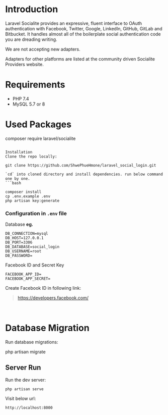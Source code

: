 Introduction 
=============

Laravel Socialite provides an expressive, fluent interface to OAuth authentication with Facebook, Twitter, Google, LinkedIn, GitHub, GitLab and Bitbucket. It handles almost all of the boilerplate social authentication code you are dreading writing.

We are not accepting new adapters.

Adapters for other platforms are listed at the community driven Socialite Providers website.

Requirements
============
- PHP 7.4
- MySQL 5.7 or 8

Used Packages
=============
composer require laravel/socialite
```

Installation
Clone the repo locally:

git clone https://github.com/ShwePhueHmone/laravel_social_login.git

`cd` into cloned directory and install dependencies. run below command one by one.
```bash

composer install
cp .env.example .env
php artisan key:generate
```
### Configuration in `.env` file

Database **eg.**
```
DB_CONNECTION=mysql
DB_HOST=127.0.0.1
DB_PORT=3306
DB_DATABASE=social_login
DB_USERNAME=root
DB_PASSWORD=
```
Facebook ID and Secret Key 
```
FACEBOOK_APP_ID=
FACEBOOK_APP_SECRET=
```
Create Facebook ID in following link:
> https://developers.facebook.com/
<br>



Database Migration
==================
Run database migrations:

php artisan migrate

## Server Run

Run the dev server:
```
php artisan serve
```

Visit below url:
```
http://localhost:8000
```